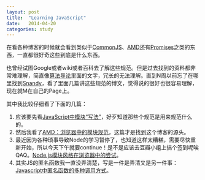 ```yaml
---
layout: post
title:  "Learning JavaScript"
date:   2014-04-20 
categories: study
---
```




在看各种博客的时候就会看到类似于[CommonJS](http://www.commonjs.org/)、[AMD](http://wiki.commonjs.org/wiki/Modules/AsynchronousDefinition)还有[Promises](http://wiki.commonjs.org/wiki/Promises)之类的东西，一直都很好奇这些到底是什么东西。

也曾经试图Google或者wiki或者百科去了解这些规范。但是过去找到的资料都非常难理解，简直像[算法导论](http://book.douban.com/subject/1885170/)里面的文字，冗长的无法理解。直到N周以前忘了在哪里找到[Snandy](http://www.cnblogs.com/snandy/)，看了里面几篇讲这些规范的博文，觉得说的很好也很容易理解，现在就M在自己的Page上。

其中我比较仔细看了下面的几篇：

1. 应该要先看[JavaScript中模块“写法”](http://www.cnblogs.com/snandy/archive/2012/03/08/2378441.html)，好歹知道那些个规范是用来规范什么的。
2. 然后我看了[AMD：浏览器中的模块规范](http://www.cnblogs.com/snandy/archive/2012/03/12/2390782.html)，这篇才是找到这个博客的源头。
3. 最近因为各种琐事导致Node的学习暂停了，也知道这样太糟糕，需要尽快重新开始，所以今天下午就要continue！是不是应该去豆瓣小组上搞个签到呢唉QAQ。[Node.js模块风格在浏览器中的尝试](http://www.cnblogs.com/snandy/archive/2012/03/09/2386092.html)。
4. 其实JS的匿名函数我一直没弄清楚，写是一件是弄清又是另一件事：[Javascript中匿名函数的多种调用方式](http://www.cnblogs.com/snandy/archive/2011/02/28/1966664.html)。